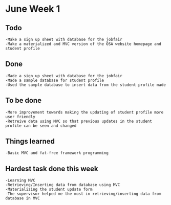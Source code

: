 # June Week 1
## Todo
	-Make a sign up sheet with database for the jobfair
	-Make a materialized and MVC version of the OSA website homepage and student profile
## Done
	-Made a sign up sheet with database for the jobfair
	-Made a sample database for student profile
	-Used the sample database to insert data from the student profile made
## To be done
	-More improvement towards making the updating of student profile more user friendly
	-Retreive data using MVC so that previous updates in the student profile can be seen and changed
## Things learned
	-Basic MVC and fat-free framework programming
## Hardest task done this week
	-Learning MVC
	-Retrieving/Inserting data from database using MVC
	-Materializing the student update form
	-The supervisor helped me the most in retrieving/inserting data from database in MVC